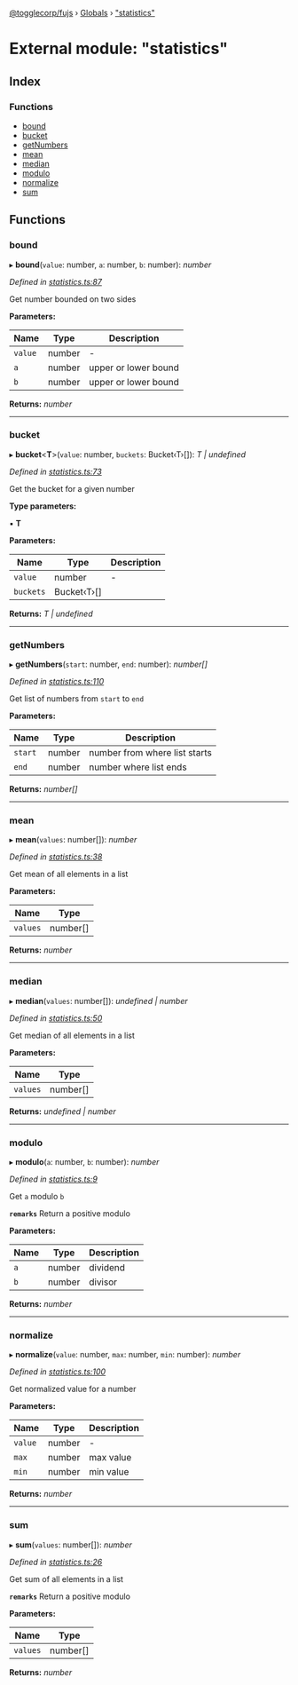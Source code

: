 [@togglecorp/fujs](../README.md) › [Globals](../globals.md) › ["statistics"](_statistics_.md)

# External module: "statistics"

## Index

### Functions

* [bound](_statistics_.md#bound)
* [bucket](_statistics_.md#bucket)
* [getNumbers](_statistics_.md#getnumbers)
* [mean](_statistics_.md#mean)
* [median](_statistics_.md#median)
* [modulo](_statistics_.md#modulo)
* [normalize](_statistics_.md#normalize)
* [sum](_statistics_.md#sum)

## Functions

###  bound

▸ **bound**(`value`: number, `a`: number, `b`: number): *number*

*Defined in [statistics.ts:87](https://github.com/toggle-corp/fujs/blob/25ba3d4/src/statistics.ts#L87)*

Get number bounded on two sides

**Parameters:**

Name | Type | Description |
------ | ------ | ------ |
`value` | number | - |
`a` | number | upper or lower bound |
`b` | number | upper or lower bound  |

**Returns:** *number*

___

###  bucket

▸ **bucket**<**T**>(`value`: number, `buckets`: Bucket‹T›[]): *T | undefined*

*Defined in [statistics.ts:73](https://github.com/toggle-corp/fujs/blob/25ba3d4/src/statistics.ts#L73)*

Get the bucket for a given number

**Type parameters:**

▪ **T**

**Parameters:**

Name | Type | Description |
------ | ------ | ------ |
`value` | number | - |
`buckets` | Bucket‹T›[] |   |

**Returns:** *T | undefined*

___

###  getNumbers

▸ **getNumbers**(`start`: number, `end`: number): *number[]*

*Defined in [statistics.ts:110](https://github.com/toggle-corp/fujs/blob/25ba3d4/src/statistics.ts#L110)*

Get list of numbers from `start` to `end`

**Parameters:**

Name | Type | Description |
------ | ------ | ------ |
`start` | number | number from where list starts |
`end` | number | number where list ends  |

**Returns:** *number[]*

___

###  mean

▸ **mean**(`values`: number[]): *number*

*Defined in [statistics.ts:38](https://github.com/toggle-corp/fujs/blob/25ba3d4/src/statistics.ts#L38)*

Get mean of all elements in a list

**Parameters:**

Name | Type |
------ | ------ |
`values` | number[] |

**Returns:** *number*

___

###  median

▸ **median**(`values`: number[]): *undefined | number*

*Defined in [statistics.ts:50](https://github.com/toggle-corp/fujs/blob/25ba3d4/src/statistics.ts#L50)*

Get median of all elements in a list

**Parameters:**

Name | Type |
------ | ------ |
`values` | number[] |

**Returns:** *undefined | number*

___

###  modulo

▸ **modulo**(`a`: number, `b`: number): *number*

*Defined in [statistics.ts:9](https://github.com/toggle-corp/fujs/blob/25ba3d4/src/statistics.ts#L9)*

Get `a` modulo `b`

**`remarks`** 
Return a positive modulo

**Parameters:**

Name | Type | Description |
------ | ------ | ------ |
`a` | number | dividend |
`b` | number | divisor |

**Returns:** *number*

___

###  normalize

▸ **normalize**(`value`: number, `max`: number, `min`: number): *number*

*Defined in [statistics.ts:100](https://github.com/toggle-corp/fujs/blob/25ba3d4/src/statistics.ts#L100)*

Get normalized value for a number

**Parameters:**

Name | Type | Description |
------ | ------ | ------ |
`value` | number | - |
`max` | number | max value |
`min` | number | min value  |

**Returns:** *number*

___

###  sum

▸ **sum**(`values`: number[]): *number*

*Defined in [statistics.ts:26](https://github.com/toggle-corp/fujs/blob/25ba3d4/src/statistics.ts#L26)*

Get sum of all elements in a list

**`remarks`** 
Return a positive modulo

**Parameters:**

Name | Type |
------ | ------ |
`values` | number[] |

**Returns:** *number*
